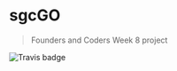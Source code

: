 # sgcGO
> Founders and Coders Week 8 project 

![Travis badge](https://api.travis-ci.org/dupreesi/sgcGO.svg?branch=master)
